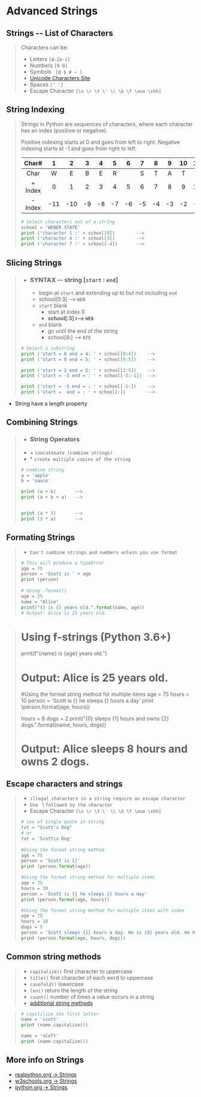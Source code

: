  # Advanced Strings
 ## Strings -- List of Characters

>Characters can be: 
>  - Letters  ` [A-Za-z] `
>  - Numbers  ` [0-9] ` 
>  - Symbols  ` [@ $ # ~ ]`
>  - [Unicode Characters Site](https://pythonforundergradengineers.com/unicode-characters-in-python.html)
>  - Spaces   `[' ']`
>  - Escape Character `[\n \r \t \' \\ \b \f \ooo \xhh]`

 ## String Indexing
> Strings in Python are sequences of characters, where each character has an index (positive or negative).
>
> Positive indexing starts at 0 and goes from left to right.
> Negative indexing starts at -1 and goes from right to left.
>
>|Char#  |1  |2  |3  |4  |5  |6  |7  |8  |9  |10 |11|
>|:-:    |:-:|:-:|:-:|:-:|:-:|:-:|:-:|:-:|:-:|:-:|:-:|
>|Char   |W  |E  |B  |E  |R  |   |S  |T  |A  |T  |E  |
>|+ Index|0  |1  |2  |3  |4  |5  |6  |7  |8  |9  |10 |
>|- Index|-11|-10|-9 |-8 |-7 |-6 |-5 |-4 |-3 |-2 |-1 |
>
>```python
># Select characters out of a string
>school = 'WEBER STATE'
>print ('character 1 :' + school[0])        -->
>print ('character 4 :' + school[3])        -->
>print ('character 7 :' + school[-4])       -->
>```
>
## Slicing Strings

>- ### SYNTAX -- string [`start` : `end`]
>	- begin at `start` and extending up to but not including `end`
>	- school[0:3] --> `WEB`	
>	- `start` blank
>		- start at index 0
>		- **school[:3] r--> `WEB`**
>	- `end` blank
>		- go until the end of the string
>		- school[8:] --> `ATE` 
>```python
># Select a substring
>print ('start = 0 end = 4: ' + school[0:4])    --> 
>print ('start = 0 end = 5: ' + school[0:5])    -->
>```
>```python
>print ('start = 2 end = 5: ' + school[2:5])    -->
>print ('start = -5 end = : ' + school[-5:-1])  -->
>```
>```python
>print ('start = -5 end = : ' + school[-5:])    -->
>print ('start =  end = : ' + school[:])        -->
>```

- String have a length property

## Combining Strings

>- ### String Operators
>  - \+  `concatenate (combine strings)` 
>  - \*  `create multiple copies of the string`
>```python
># combine string
> a = 'apple'
> b = 'sauce'
>
> print (a + b)       -->
> print (a + b + a)   -->
>
>
> print (a * 3)       -->
> print (3 * a)       -->
>
>


## Formating Strings
>  - `Can't combine strings and numbers unless you use format`
>```python
># This will produce a TypeError
> age = 75
> person = 'Scott is ' + age
> print (person)
>   
> # Using .format()
> age = 25
> name = "Alice"
> print("{} is {} years old.".format(name, age))
> # Output: Alice is 25 years old.

> # Using f-strings (Python 3.6+)
> print(f"{name} is {age} years old.")
> # Output: Alice is 25 years old.
> 
> #Using the format string method for multiple items
> age = 75
> hours = 10
> person = 'Scott is {} he sleeps {} hours a day'
> print (person.format(age, hours))
>
> hours = 8
> dogs = 2
> print("{0} sleeps {1} hours and owns {2} dogs.".format(name, hours, dogs))
> # Output: Alice sleeps 8 hours and owns 2 dogs.


## Escape characters and strings
>  - `illegal characters in a string require an escape character`
>  - `Use ` \ ` followed by the character `
>  - Escape Character `[\n \r \t \' \\ \b \f \ooo \xhh]`
>```python
># use of single quote in string
> txt = "Scott's Dog"
> # or
> txt = 'Scott\s Dog'
>   
> #Using the format string method
> age = 75
> person = 'Scott is {}'
> print (person.format(age))
> 
> #Using the format string method for multiple items
> age = 75
> hours = 10
> person = 'Scott is {} he sleeps {} hours a day'
> print (person.format(age, hours))
>
> #Using the format string method for multiple items with index
> age = 75
> hours = 10
> dogs = 5
> person = 'Scott sleeps {1} hours a day. He is {0} years old. He has {2} dogs'
> print (person.format(age, hours, dogs))

## Common string methods
>  - `capitalize()` first character to uppercase
>  - `title()` first character of each word to uppercase
>  - `casefold()` lowercase
>  - `len()` return the length of the string
>  - `count()` number of times a value occurs in a string
>  - [additional string methods](https://realpython.com/python-strings/#built-in-string-methods)

>```python
># capitilize the first letter
> name = 'scott'
> print (name.capitalize())
> 
> name = 'sCoTt'
> print (name.capitalize())




## More info on Strings
- [realpython.org -> Strings](https://realpython.com/python-strings/)
- [w3schools.org -> Strings](https://www.w3schools.com/python/python_strings.asp)
- [python.org  -> Strings](https://docs.python.org/3/tutorial/introduction.html#strings)
